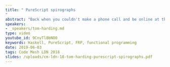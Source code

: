 ```yaml
---
title: " PureScript spirographs
"
abstract: "Back when you couldn't make a phone call and be online at the same time, Tom was obsessed with spirographs. Small, composable gears are composed to form beautiful complex structures; sounds familiar, doesn't it? In this talk, we'll explore PureScript, get a computer to draw some spirographs, and see how functional programming makes the code almost as pretty as the end result."
speakers:
- _speakers/tom-harding.md
type: video
youtube_id: 9CnvTl8bNO0
keywords: Haskell, PureScript, FRP, functional programming
date: 2019-06-03
tags: Code Mesh LDN 2018
slides: /uploads/cm-ldn-18-tom-harding-purescript-spirographs.pdf
---
```

